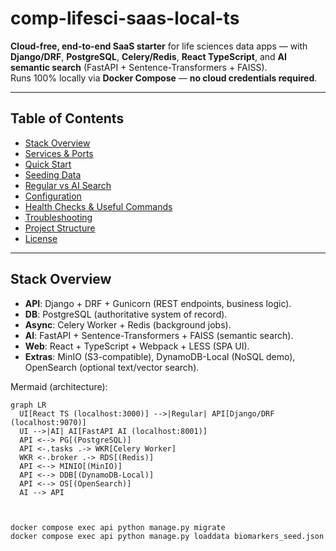 # comp-lifesci-saas-local-ts

**Cloud-free, end-to-end SaaS starter** for life sciences data apps — with **Django/DRF**, **PostgreSQL**, **Celery/Redis**, **React TypeScript**, and **AI semantic search** (FastAPI + Sentence-Transformers + FAISS).  
Runs 100% locally via **Docker Compose** — **no cloud credentials required**.

---

## Table of Contents

- [Stack Overview](#stack-overview)
- [Services & Ports](#services--ports)
- [Quick Start](#quick-start)
- [Seeding Data](#seeding-data)
- [Regular vs AI Search](#regular-vs-ai-search)
- [Configuration](#configuration)
- [Health Checks & Useful Commands](#health-checks--useful-commands)
- [Troubleshooting](#troubleshooting)
- [Project Structure](#project-structure)
- [License](#license)

---

## Stack Overview

- **API**: Django + DRF + Gunicorn (REST endpoints, business logic).
- **DB**: PostgreSQL (authoritative system of record).
- **Async**: Celery Worker + Redis (background jobs).
- **AI**: FastAPI + Sentence-Transformers + FAISS (semantic search).
- **Web**: React + TypeScript + Webpack + LESS (SPA UI).
- **Extras**: MinIO (S3-compatible), DynamoDB-Local (NoSQL demo), OpenSearch (optional text/vector search).

Mermaid (architecture):

```mermaid
graph LR
  UI[React TS (localhost:3000)] -->|Regular| API[Django/DRF (localhost:9070)]
  UI -->|AI| AI[FastAPI AI (localhost:8001)]
  API <--> PG[(PostgreSQL)]
  API <-.tasks .-> WKR[Celery Worker]
  WKR <-.broker .-> RDS[(Redis)]
  API <--> MINIO[(MinIO)]
  API <--> DDB[(DynamoDB-Local)]
  API <--> OS[(OpenSearch)]
  AI --> API



docker compose exec api python manage.py migrate
docker compose exec api python manage.py loaddata biomarkers_seed.json
